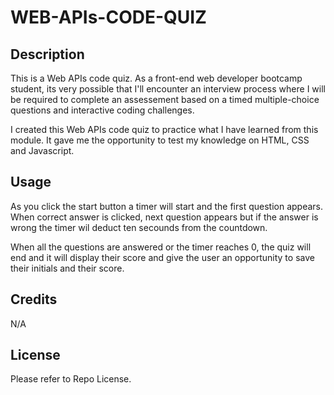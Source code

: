# WEB-APIs-CODE-QUIZ

## Description

This is a Web APIs code quiz. As a front-end web developer bootcamp student, its very possible that I'll encounter an interview process where I will be required to complete an assessement based on  a timed multiple-choice questions and interactive coding challenges. 

I created this Web APIs code quiz to practice what I have learned from this module. It gave me the opportunity to test my knowledge on HTML, CSS and Javascript. 


## Usage

As you click the start button a timer will start and the first question appears. When correct answer is clicked, next question appears but if the answer is wrong the timer wil deduct ten secounds from the countdown.

When all the questions are answered or the timer reaches 0, the quiz will end and it will display their score and give the user an opportunity to save their initials and their score.


## Credits

N/A

## License

Please refer to Repo License.

